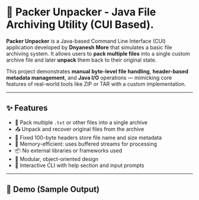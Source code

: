 # 🚀 Packer Unpacker - Java File Archiving Utility (CUI Based).

**Packer Unpacker** is a Java-based Command Line Interface (CUI) application developed by **Dnyanesh More** that simulates a basic file archiving system. It allows users to **pack multiple files** into a single custom archive file and later **unpack** them back to their original state.

This project demonstrates **manual byte-level file handling**, **header-based metadata management**, and **Java I/O** operations — mimicking core features of real-world tools like ZIP or TAR with a custom implementation.

---

## ✨ Features

- 🔄 Pack multiple `.txt` or other files into a single archive
- 📤 Unpack and recover original files from the archive
- 🔐 Fixed 100-byte headers store file name and size metadata
- 🧠 Memory-efficient: uses buffered streams for processing
- 📦 No external libraries or frameworks used
- 🧩 Modular, object-oriented design
- 💬 Interactive CLI with help section and input prompts

---

## 🎥 Demo (Sample Output)

